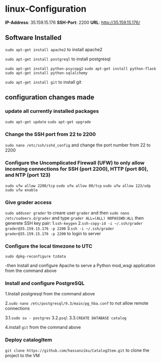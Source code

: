 # linux-Configuration

**IP-Address**: 35.159.15.176
**SSH-Port**:  2200
**URL**: http://35.159.15.176/


## Software Installed

`sudo apt-get install apache2` to install apache2


`sudo apt-get install postgreql` to install postgresql

`sudo apt-get install python-psycopg2`
`sudo apt-get install python-flask`
`sudo apt-get install python-sqlalchemy`

`sudo apt-get install git` to install git


## configuration changes made

### update all currently installed packages

`sudo apt-get update`
`sudo apt-get upgrade`


### Change the SSH port from 22 to 2200

`sudo nano /etc/ssh/sshd_config` and change the port number from 22 to 2200


### Configure the Uncomplicated Firewall (UFW) to only allow incoming connections for SSH (port 2200), HTTP (port 80), and NTP (port 123)

`sudo ufw allow 2200/tcp`
`sudo ufw allow 80/tcp`
`sudo ufw allow 123/udp`
`sudo ufw enable`


### Give grader access

`sudo adduser grader` to creare user `grader` and then `sudo nano /etc/sudoers.d/grader` and type `grader ALL=(ALL) NOPASSWD:ALL`
then generete SSH key pair:
1.`ssh-keygen`
2.`ssh-copy-id -i ~/.ssh/grader grader@35.159.15.176 -p 2200`
3.`ssh -i ~/.ssh/grader grader@35.159.15.176 -p 2200` to login to server


### Configure the local timezone to UTC

`sudo dpkg-reconfigure tzdata`

-then Install and configure Apache to serve a Python mod_wsgi application from the command above


### Install and configure PostgreSQL

1.Install postgresql from the command above

2.`sudo nano /etc/postgresql/9.3/main/pg_hba.conf` to not allow remote connections

3.1.`sudo su - postgres` 
3.2.`psql`
3.3.`CREATE DATABASE catalog`

4.install `git` from the command above

### Deploy catalogItem

`git clone https://github.com/hassanziku/CatalogItem.git` to clone the project to the VM
